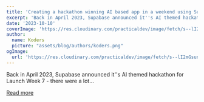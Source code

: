 ```yaml
---
title: 'Creating a hackathon winning AI based app in a weekend using Supabase, OpenAI, & Next.js'
excerpt: 'Back in April 2023, Supabase announced it''s AI themed hackathon for Launch Week 7 - there were a lot...'
date: '2023-10-10'
coverImage: 'https://res.cloudinary.com/practicaldev/image/fetch/s--lI2mGsun--/c_imagga_scale,f_auto,fl_progressive,h_420,q_auto,w_1000/https://dev-to-uploads.s3.amazonaws.com/uploads/articles/c3s7is2jelnggjzhemp9.png'
author:
  name: Koders
  picture: "assets/blog/authors/koders.png"
ogImage:
  url: 'https://res.cloudinary.com/practicaldev/image/fetch/s--lI2mGsun--/c_imagga_scale,f_auto,fl_progressive,h_420,q_auto,w_1000/https://dev-to-uploads.s3.amazonaws.com/uploads/articles/c3s7is2jelnggjzhemp9.png'
---
```


Back in April 2023, Supabase announced it''s AI themed hackathon for Launch Week 7 - there were a lot...

[Read more](https://dev.to/asheeshh/creating-a-hackathon-winning-ai-based-app-in-a-weekend-using-supabase-openai-nextjs-2pe7)
